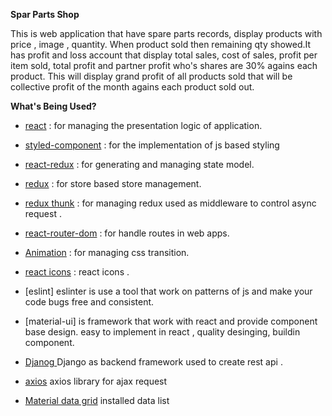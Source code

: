 **Spar Parts Shop**

This is web application that have spare parts records, display products with price , image , quantity. When product sold then remaining qty showed.It has profit and loss account that display total sales, cost of sales, profit per item sold, total profit and partner profit who's shares are 30% agains each product. This will display grand profit of all products sold that will be collective profit of the month agains each product sold out.

**What's Being Used?**

- [react](https://www.npmjs.com/package/react) : for managing the presentation logic of application.
- [styled-component](https://www.npmjs.com/package/styled-components) : for the implementation of js based styling
- [react-redux](https://www.npmjs.com/package/react-redux) : for generating and managing state model.
- [redux](https://www.npmjs.com/package/redux) : for store based store management.
- [redux thunk](https://www.npmjs.com/package/redux-saga) : for managing redux used as middleware to control async request .
- [react-router-dom](https://www.npmjs.com/package/react-router-dom) : for handle routes in web apps.
- [Animation](https://www.npmjs.com/package/animation) : for managing css transition.
- [react icons](https://www.npmjs.com/package/react-icons) : react icons .
- [eslint] eslinter is use a tool that work on patterns of js and make your code bugs free and consistent.
- [material-ui] is framework that work with react and provide component base design. easy to implement in react , quality desinging, buildin component.

- [Djanog ](https://docs.djangoproject.com/en/3.2/intro/tutorial01/) Django as backend framework used to create rest api .
- [axios](https://medium.com/@minatibiswal/how-to-upload-files-in-react-with-nodejs-express-3a3dafc1b285) axios library for ajax request
- [Material data grid](https://www.npmjs.com/package/@material-ui/data-grid) installed data list
